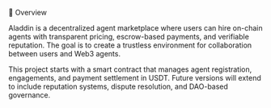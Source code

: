🌟 Overview

Aladdin is a decentralized agent marketplace where users can hire on-chain agents with transparent pricing, escrow-based payments, and verifiable reputation.
The goal is to create a trustless environment for collaboration between users and Web3 agents.

This project starts with a smart contract that manages agent registration, engagements, and payment settlement in USDT. Future versions will extend to include reputation systems, dispute resolution, and DAO-based governance.
